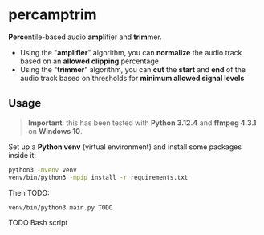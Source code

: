 # percamptrim

**Perc**entile-based audio **amp**lifier and **trim**mer.

- Using the "**amplifier**" algorithm, you can **normalize** the audio track based on an **allowed clipping** percentage
- Using the "**trimmer**" algorithm, you can **cut** the **start** and **end** of the audio track based on thresholds for **minimum allowed signal levels**

## Usage

> **Important**: this has been tested with **Python 3.12.4** and **ffmpeg 4.3.1** on **Windows 10**.

Set up a **Python venv** (virtual environment) and install some packages inside it:

```bash
python3 -mvenv venv
venv/bin/python3 -mpip install -r requirements.txt
```

Then TODO:

```bash
venv/bin/python3 main.py TODO
```

TODO Bash script
